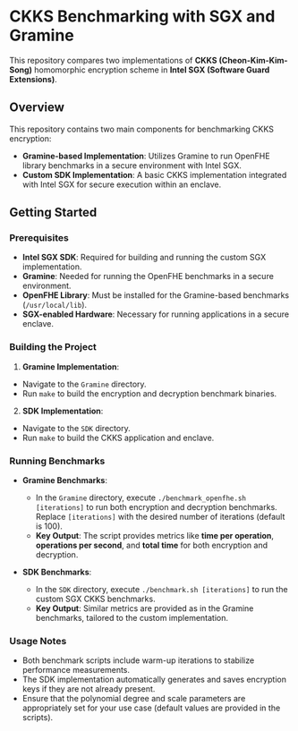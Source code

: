 # CKKS Benchmarking with SGX and Gramine

This repository compares two implementations of **CKKS (Cheon-Kim-Kim-Song)** homomorphic encryption scheme in **Intel SGX (Software Guard Extensions)**.

## Overview

This repository contains two main components for benchmarking CKKS encryption:

- **Gramine-based Implementation**: Utilizes Gramine to run OpenFHE library benchmarks in a secure environment with Intel SGX.
- **Custom SDK Implementation**: A basic CKKS implementation integrated with Intel SGX for secure execution within an enclave.

## Getting Started

### Prerequisites

- **Intel SGX SDK**: Required for building and running the custom SGX implementation.
- **Gramine**: Needed for running the OpenFHE benchmarks in a secure environment.
- **OpenFHE Library**: Must be installed for the Gramine-based benchmarks (```/usr/local/lib```).
- **SGX-enabled Hardware**: Necessary for running applications in a secure enclave.

### Building the Project

1. **Gramine Implementation**:

  - Navigate to the ```Gramine``` directory.
  - Run ```make``` to build the encryption and decryption benchmark binaries.
2. **SDK Implementation**:

  - Navigate to the ```SDK``` directory.
  - Run ```make``` to build the CKKS application and enclave.

### Running Benchmarks

- **Gramine Benchmarks**:

  - In the ```Gramine``` directory, execute ```./benchmark_openfhe.sh [iterations]``` to run both encryption and decryption benchmarks. Replace ```[iterations]``` with the desired number of iterations (default is 100).
  - **Key Output**: The script provides metrics like **time per operation**, **operations per second**, and **total time** for both encryption and decryption.
- **SDK Benchmarks**:

  - In the ```SDK``` directory, execute ```./benchmark.sh [iterations]``` to run the custom SGX CKKS benchmarks.
  - **Key Output**: Similar metrics are provided as in the Gramine benchmarks, tailored to the custom implementation.

### Usage Notes

- Both benchmark scripts include warm-up iterations to stabilize performance measurements.
- The SDK implementation automatically generates and saves encryption keys if they are not already present.
- Ensure that the polynomial degree and scale parameters are appropriately set for your use case (default values are provided in the scripts).